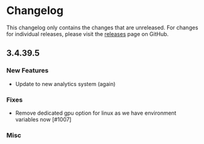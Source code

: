 # Changelog

This changelog only contains the changes that are unreleased. For changes for individual releases, please visit the
[releases](https://github.com/ATLauncher/ATLauncher/releases) page on GitHub.

## 3.4.39.5

### New Features

- Update to new analytics system (again)

### Fixes

- Remove dedicated gpu option for linux as we have environment variables now [#1007]

### Misc
